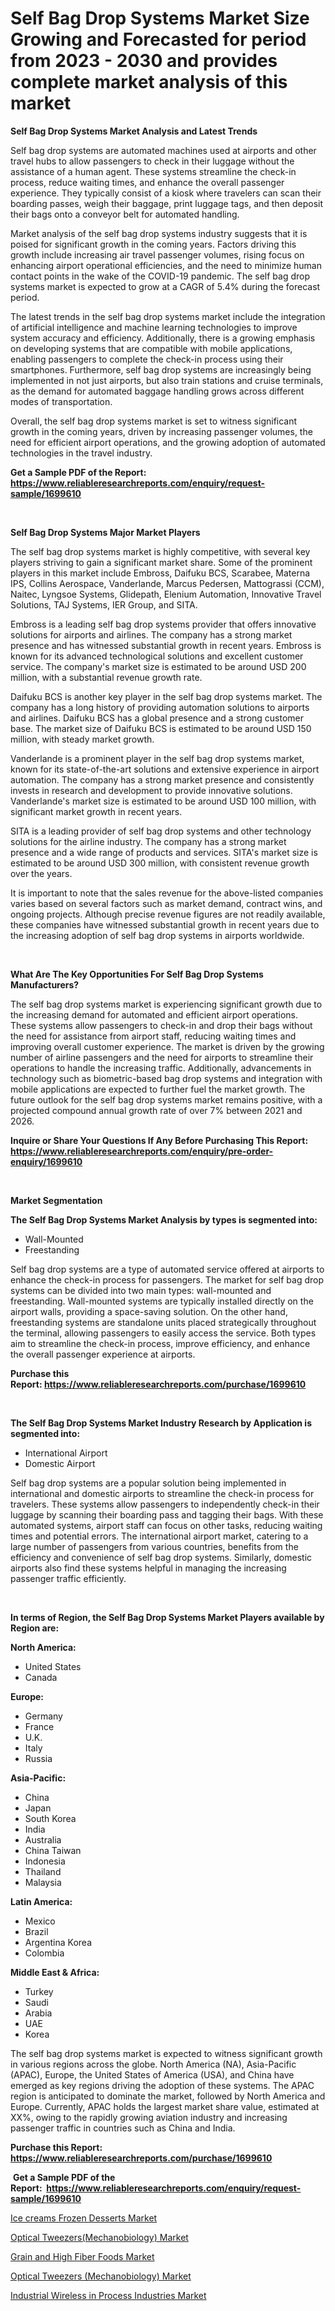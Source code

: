 <p><h1>Self Bag Drop Systems Market Size Growing and Forecasted for period from 2023 - 2030 and provides complete market analysis of this market</h1></p><p><strong>Self Bag Drop Systems Market Analysis and Latest Trends</strong></p>
<p><p>Self bag drop systems are automated machines used at airports and other travel hubs to allow passengers to check in their luggage without the assistance of a human agent. These systems streamline the check-in process, reduce waiting times, and enhance the overall passenger experience. They typically consist of a kiosk where travelers can scan their boarding passes, weigh their baggage, print luggage tags, and then deposit their bags onto a conveyor belt for automated handling.</p><p>Market analysis of the self bag drop systems industry suggests that it is poised for significant growth in the coming years. Factors driving this growth include increasing air travel passenger volumes, rising focus on enhancing airport operational efficiencies, and the need to minimize human contact points in the wake of the COVID-19 pandemic. The self bag drop systems market is expected to grow at a CAGR of 5.4% during the forecast period.</p><p>The latest trends in the self bag drop systems market include the integration of artificial intelligence and machine learning technologies to improve system accuracy and efficiency. Additionally, there is a growing emphasis on developing systems that are compatible with mobile applications, enabling passengers to complete the check-in process using their smartphones. Furthermore, self bag drop systems are increasingly being implemented in not just airports, but also train stations and cruise terminals, as the demand for automated baggage handling grows across different modes of transportation.</p><p>Overall, the self bag drop systems market is set to witness significant growth in the coming years, driven by increasing passenger volumes, the need for efficient airport operations, and the growing adoption of automated technologies in the travel industry.</p></p>
<p><strong>Get a Sample PDF of the Report:&nbsp; <a href="https://www.reliableresearchreports.com/enquiry/request-sample/1699610">https://www.reliableresearchreports.com/enquiry/request-sample/1699610</a></strong></p>
<p>&nbsp;</p>
<p><strong>Self Bag Drop Systems Major Market Players</strong></p>
<p><p>The self bag drop systems market is highly competitive, with several key players striving to gain a significant market share. Some of the prominent players in this market include Embross, Daifuku BCS, Scarabee, Materna IPS, Collins Aerospace, Vanderlande, Marcus Pedersen, Mattograssi (CCM), Naitec, Lyngsoe Systems, Glidepath, Elenium Automation, Innovative Travel Solutions, TAJ Systems, IER Group, and SITA.</p><p>Embross is a leading self bag drop systems provider that offers innovative solutions for airports and airlines. The company has a strong market presence and has witnessed substantial growth in recent years. Embross is known for its advanced technological solutions and excellent customer service. The company's market size is estimated to be around USD 200 million, with a substantial revenue growth rate.</p><p>Daifuku BCS is another key player in the self bag drop systems market. The company has a long history of providing automation solutions to airports and airlines. Daifuku BCS has a global presence and a strong customer base. The market size of Daifuku BCS is estimated to be around USD 150 million, with steady market growth.</p><p>Vanderlande is a prominent player in the self bag drop systems market, known for its state-of-the-art solutions and extensive experience in airport automation. The company has a strong market presence and consistently invests in research and development to provide innovative solutions. Vanderlande's market size is estimated to be around USD 100 million, with significant market growth in recent years.</p><p>SITA is a leading provider of self bag drop systems and other technology solutions for the airline industry. The company has a strong market presence and a wide range of products and services. SITA's market size is estimated to be around USD 300 million, with consistent revenue growth over the years.</p><p>It is important to note that the sales revenue for the above-listed companies varies based on several factors such as market demand, contract wins, and ongoing projects. Although precise revenue figures are not readily available, these companies have witnessed substantial growth in recent years due to the increasing adoption of self bag drop systems in airports worldwide.</p></p>
<p>&nbsp;</p>
<p><strong>What Are The Key Opportunities For Self Bag Drop Systems Manufacturers?</strong></p>
<p><p>The self bag drop systems market is experiencing significant growth due to the increasing demand for automated and efficient airport operations. These systems allow passengers to check-in and drop their bags without the need for assistance from airport staff, reducing waiting times and improving overall customer experience. The market is driven by the growing number of airline passengers and the need for airports to streamline their operations to handle the increasing traffic. Additionally, advancements in technology such as biometric-based bag drop systems and integration with mobile applications are expected to further fuel the market growth. The future outlook for the self bag drop systems market remains positive, with a projected compound annual growth rate of over 7% between 2021 and 2026.</p></p>
<p><strong>Inquire or Share Your Questions If Any Before Purchasing This Report: <a href="https://www.reliableresearchreports.com/enquiry/pre-order-enquiry/1699610">https://www.reliableresearchreports.com/enquiry/pre-order-enquiry/1699610</a></strong></p>
<p>&nbsp;</p>
<p><strong>Market Segmentation</strong></p>
<p><strong>The Self Bag Drop Systems Market Analysis by types is segmented into:</strong></p>
<p><ul><li>Wall-Mounted</li><li>Freestanding</li></ul></p>
<p><p>Self bag drop systems are a type of automated service offered at airports to enhance the check-in process for passengers. The market for self bag drop systems can be divided into two main types: wall-mounted and freestanding. Wall-mounted systems are typically installed directly on the airport walls, providing a space-saving solution. On the other hand, freestanding systems are standalone units placed strategically throughout the terminal, allowing passengers to easily access the service. Both types aim to streamline the check-in process, improve efficiency, and enhance the overall passenger experience at airports.</p></p>
<p><strong>Purchase this Report:&nbsp;<a href="https://www.reliableresearchreports.com/purchase/1699610">https://www.reliableresearchreports.com/purchase/1699610</a></strong></p>
<p>&nbsp;</p>
<p><strong>The Self Bag Drop Systems Market Industry Research by Application is segmented into:</strong></p>
<p><ul><li>International Airport</li><li>Domestic Airport</li></ul></p>
<p><p>Self bag drop systems are a popular solution being implemented in international and domestic airports to streamline the check-in process for travelers. These systems allow passengers to independently check-in their luggage by scanning their boarding pass and tagging their bags. With these automated systems, airport staff can focus on other tasks, reducing waiting times and potential errors. The international airport market, catering to a large number of passengers from various countries, benefits from the efficiency and convenience of self bag drop systems. Similarly, domestic airports also find these systems helpful in managing the increasing passenger traffic efficiently.</p></p>
<p>&nbsp;</p>
<p><strong>In terms of Region, the Self Bag Drop Systems Market Players available by Region are:</strong></p>
<p>
    <p> <strong> North America: </strong>
        <ul>
            <li>United States</li>
            <li>Canada</li>
        </ul>
        </p> 
    <p> <strong> Europe: </strong>
        <ul>
            <li>Germany</li>
            <li>France</li>
            <li>U.K.</li>
            <li>Italy</li>
            <li>Russia</li>
        </ul>
        </p> 
    <p> <strong> Asia-Pacific: </strong>
        <ul>
            <li>China</li>
            <li>Japan</li>
            <li>South Korea</li>
            <li>India</li>
            <li>Australia</li>
            <li>China Taiwan</li>
            <li>Indonesia</li>
            <li>Thailand</li>
            <li>Malaysia</li>
        </ul>
        </p> 
    <p> <strong> Latin America: </strong>
        <ul>
            <li>Mexico</li>
            <li>Brazil</li>
            <li>Argentina Korea</li>
            <li>Colombia</li>
        </ul>
        </p> 
    <p> <strong> Middle East & Africa: </strong>
        <ul>
            <li>Turkey</li>
            <li>Saudi</li>
            <li>Arabia</li>
            <li>UAE</li>
            <li>Korea</li>
        </ul>
    </p>
    </p>
<p><p>The self bag drop systems market is expected to witness significant growth in various regions across the globe. North America (NA), Asia-Pacific (APAC), Europe, the United States of America (USA), and China have emerged as key regions driving the adoption of these systems. The APAC region is anticipated to dominate the market, followed by North America and Europe. Currently, APAC holds the largest market share value, estimated at XX%, owing to the rapidly growing aviation industry and increasing passenger traffic in countries such as China and India.</p></p>
<p><strong>Purchase this Report: <a href="https://www.reliableresearchreports.com/purchase/1699610">https://www.reliableresearchreports.com/purchase/1699610</a></strong></p>
<p>&nbsp;<strong>Get a Sample PDF of the Report:&nbsp;&nbsp;<a href="https://www.reliableresearchreports.com/enquiry/request-sample/1699610">https://www.reliableresearchreports.com/enquiry/request-sample/1699610</a></strong></p>
<p><strong></strong></p>
<p><p><a href="https://www.linkedin.com/pulse/ice-creams-frozen-desserts-market-size-share/">Ice creams Frozen Desserts Market</a></p><p><a href="https://github.com/scarol104/Market-Research-Report-List-1/blob/main/optical-tweezersmechanobiology-market.md">Optical Tweezers(Mechanobiology) Market</a></p><p><a href="https://www.linkedin.com/pulse/grain-high-fiber-foods-market-size-2023-2030-global-industrial/">Grain and High Fiber Foods Market</a></p><p><a href="https://github.com/deliacustodio40/Market-Research-Report-List-1/blob/main/optical-tweezers-mechanobiology-market.md">Optical Tweezers (Mechanobiology) Market</a></p><p><a href="https://medium.com/@devidwarnerrp23/industrial-wireless-in-process-industries-market-size-and-market-trends-complete-industry-overview-d7f947f9346e">Industrial Wireless in Process Industries Market</a></p></p>